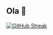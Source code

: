 ## Ola 👋

<!--
**dronreef2/dronreef2** is a ✨ _special_ ✨ repository because its `README.md` (this file) appears on your GitHub profile.

Here are some ideas to get you started:

- 🔭 I’m currently working on ...
- 🌱 I’m currently learning ...
- 👯 I’m looking to collaborate on ...
- 🤔 I’m looking for help with ...
- 💬 Ask me about ...
- 📫 How to reach me: ...
- 😄 Pronouns: ...
- ⚡ Fun fact: ...
-->

[![GitHub Streak](https://github-readme-streak-stats-34u4o7c4m-dronreef2s-projects.vercel.app?user=dronreef2&theme=blood&hide_border=true&border_radius=4&locale=pt_BR&short_numbers=true&date_format=j%2Fn%5B%2FY%5D&card_width=470&card_height=190)](https://git.io/streak-stats)
